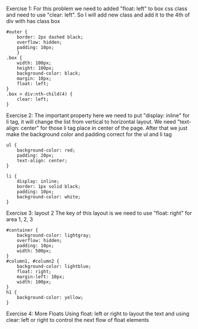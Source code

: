 Exercise 1:
For this problem we need to added "float: left" to box css class and need to use "clear: left". So I will add new class and add it to the 4th of div with has class box

    #outer {
        border: 2px dashed black;
        overflow: hidden;
        padding: 10px;
        }
    .box {
        width: 100px;
        height: 100px;
        background-color: black;
        margin: 10px;
        float: left;
    }
    .box > div:nth-child(4) {
        clear: left;
    }

Exercise 2:
The important property here we need to put "display: inline" for li tag, it will change the list from vertical to horizontal layout. We need "text-align: center" for those li tag place in center of the page. After that we just make the background color and padding correct for the ul and li tag

    ul {
        background-color: red;
        padding: 20px;
        text-align: center;
    }

    li {
        display: inline;
        border: 1px solid black;
        padding: 10px;
        background-color: white;
    }

Exercise 3: layout 2
The key of this layout is we need to use "float: right" for area 1, 2, 3

    #container {
        background-color: lightgray;
        overflow: hidden;
        padding: 10px;
        width: 500px;
    }
    #column1, #column2 {
        background-color: lightblue;
        float: right;
        margin-left: 10px;
        width: 100px;
    }
    h1 {
        background-color: yellow;
    }

Exercise 4: More Floats
Using float: left or right to layout the text and using clear: left or right to control the next flow of float elements
